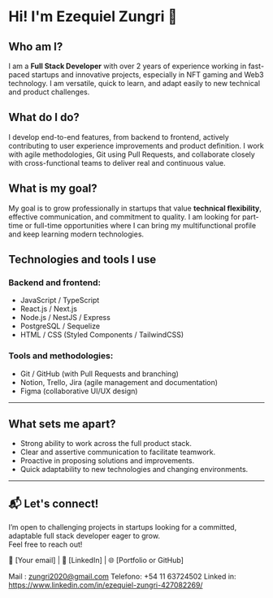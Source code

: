 # Hi! I'm Ezequiel Zungri 👋

## Who am I?

I am a **Full Stack Developer** with over 2 years of experience working in fast-paced startups and innovative projects, especially in NFT gaming and Web3 technology. I am versatile, quick to learn, and adapt easily to new technical and product challenges.

## What do I do?

I develop end-to-end features, from backend to frontend, actively contributing to user experience improvements and product definition. I work with agile methodologies, Git using Pull Requests, and collaborate closely with cross-functional teams to deliver real and continuous value.

## What is my goal?

My goal is to grow professionally in startups that value **technical flexibility**, effective communication, and commitment to quality. I am looking for part-time or full-time opportunities where I can bring my multifunctional profile and keep learning modern technologies.

## Technologies and tools I use

### Backend and frontend:
- JavaScript / TypeScript  
- React.js / Next.js  
- Node.js / NestJS / Express  
- PostgreSQL / Sequelize  
- HTML / CSS (Styled Components / TailwindCSS)

### Tools and methodologies:
- Git / GitHub (with Pull Requests and branching)  
- Notion, Trello, Jira (agile management and documentation)  
- Figma (collaborative UI/UX design)

---

## What sets me apart?

- Strong ability to work across the full product stack.  
- Clear and assertive communication to facilitate teamwork.  
- Proactive in proposing solutions and improvements.  
- Quick adaptability to new technologies and changing environments.

---

## 📬 Let's connect!

I’m open to challenging projects in startups looking for a committed, adaptable full stack developer eager to grow.  
Feel free to reach out!

📩 [Your email] | 💼 [LinkedIn] | 🌐 [Portfolio or GitHub]


Mail : zungri2020@gmail.com
Telefono: +54 11 63724502
Linked in: https://www.linkedin.com/in/ezequiel-zungri-427082269/
